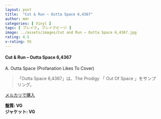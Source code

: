 ```yaml
---
layout: post
title:  "Cut & Run – Outta Space 6,4367"
author: mmr
categories: [ Vinyl ]
tags: [ ブレイク, ブレイクビーツ ]
image: ../assets/images/Cut and Run – Outta Space 6,4367.jpg
rating: 4.5
v-rating: VG
---
```


#### Cut & Run – Outta Space 6,4367

A. Outta Space (Profanation Likes To Cover)

> 「Outta Space 6,4367」は、The Prodigy 「 Out Of Space 」をサンプリング。

[メルカリで購入](https://jp.mercari.com/item/m59463185167)

<div class="mt-4 mb-4 d-flex align-items-center">
<strong class="mr-1">盤質: VG</strong>
</div>
<div class="mt-4 mb-4 d-flex align-items-center">
<strong class="mr-1">ジャケット: VG</strong>
</div>
